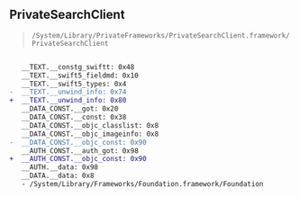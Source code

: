 ## PrivateSearchClient

> `/System/Library/PrivateFrameworks/PrivateSearchClient.framework/PrivateSearchClient`

```diff

   __TEXT.__constg_swiftt: 0x48
   __TEXT.__swift5_fieldmd: 0x10
   __TEXT.__swift5_types: 0x4
-  __TEXT.__unwind_info: 0x74
+  __TEXT.__unwind_info: 0x80
   __DATA_CONST.__got: 0x20
   __DATA_CONST.__const: 0x38
   __DATA_CONST.__objc_classlist: 0x8
   __DATA_CONST.__objc_imageinfo: 0x8
-  __DATA_CONST.__objc_const: 0x90
   __AUTH_CONST.__auth_got: 0x98
+  __AUTH_CONST.__objc_const: 0x90
   __AUTH.__data: 0x98
   __DATA.__data: 0x8
   - /System/Library/Frameworks/Foundation.framework/Foundation

```
